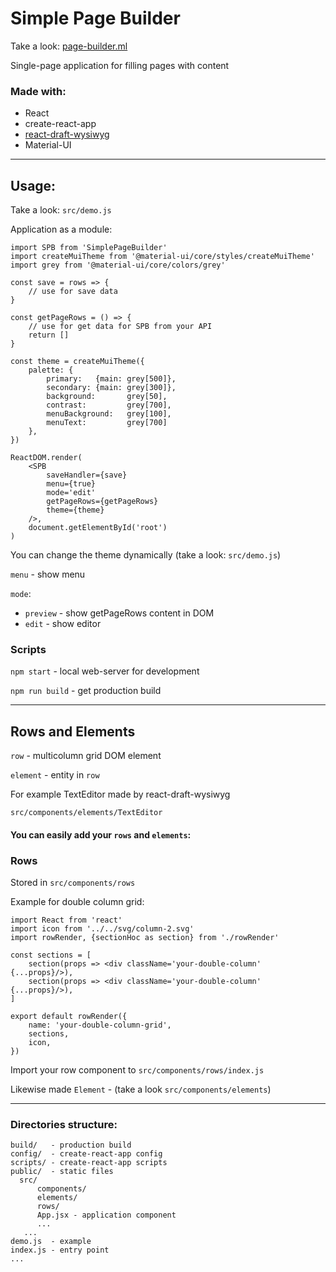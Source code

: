 # Simple Page Builder

Take a look: [page-builder.ml](http://page-builder.ml)

Single-page application for filling pages with content

### Made with: 
* React
* create-react-app
* [react-draft-wysiwyg](https://github.com/jpuri/react-draft-wysiwyg)
* Material-UI

************
## Usage:
Take a look: `src/demo.js`

Application as a module:

	import SPB from 'SimplePageBuilder'
	import createMuiTheme from '@material-ui/core/styles/createMuiTheme'
	import grey from '@material-ui/core/colors/grey'

	const save = rows => {
	    // use for save data
	}

	const getPageRows = () => {
	    // use for get data for SPB from your API
	    return []
	}

	const theme = createMuiTheme({
	    palette: {
	        primary:   {main: grey[500]},
	        secondary: {main: grey[300]},
	        background:       grey[50],
	        contrast:         grey[700],
	        menuBackground:   grey[100],
	        menuText:         grey[700]
	    },
	})

	ReactDOM.render(
	    <SPB 
	        saveHandler={save}
	        menu={true}
	        mode='edit'
	        getPageRows={getPageRows}
	        theme={theme}
	    />, 
	    document.getElementById('root')
	)

You can change the theme dynamically (take a look: `src/demo.js`)

`menu` - show menu

`mode`:

* `preview` - show getPageRows content in DOM
* `edit`    - show editor


### Scripts

`npm start`     - local web-server for development

`npm run build` - get production build

************

## Rows and Elements

`row`     - multicolumn grid DOM element

`element` - entity in `row` 

For example TextEditor made by react-draft-wysiwyg

`src/components/elements/TextEditor`

#### You can easily add your `rows` and `elements`:

### Rows

Stored in `src/components/rows`

Example for double column grid:

	import React from 'react'
	import icon from '../../svg/column-2.svg'
	import rowRender, {sectionHoc as section} from './rowRender'

	const sections = [
	    section(props => <div className='your-double-column' {...props}/>),
	    section(props => <div className='your-double-column' {...props}/>),
	]

	export default rowRender({
	    name: 'your-double-column-grid',
	    sections,
	    icon,
	})

Import your row component to `src/components/rows/index.js`

Likewise made `Element` - (take a look `src/components/elements`)

************
### Directories structure:
	build/   - production build
	config/  - create-react-app config
	scripts/ - create-react-app scripts
	public/  - static files
      src/
          components/
          elements/
          rows/
          App.jsx - application component
          ...
       ...
	demo.js  - example
	index.js - entry point
	...

